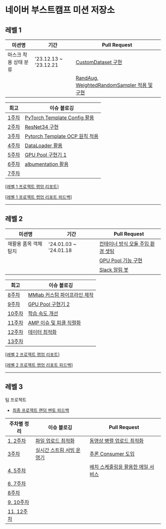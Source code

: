 # 네이버 부스트캠프 미션 저장소

<!--

### 프리코스
|   | 미션명 | 기간 | 저장소 |
|---|---|---|---|
| 1 | 온보딩 | '22.10.26 ~ '22.11.01 | [GitHub Repository](https://github.com/gabrielyoon7/javascript-onboarding/tree/gabrielyoon7) |
| 2 | 숫자 야구 | '22.11.02 ~ '22.11.08 | [GitHub Repository](https://github.com/gabrielyoon7/javascript-baseball/tree/gabrielyoon7) |
| 3 | 로또 | '22.11.09 ~ '22.11.15 | [GitHub Repository](https://github.com/gabrielyoon7/javascript-lotto-precourse/tree/gabrielyoon7) |
| 4 | 다리 건너기 | '22.11.16 ~ '22.11.22 | [GitHub Repository](https://github.com/gabrielyoon7/javascript-bridge/tree/gabrielyoon7) |

- [[회고] 우아한테크코스 5기 프리코스 (FE)](https://leirbag.tistory.com/125)
- [우아한테크코스 5기 프리코스 (FE) 1차 합격!](https://leirbag.tistory.com/126)

### 프리코스(최종)
|   | 미션명 | 기간 | 저장소 |
|---|---|---|---|
| 1 | 점심 메뉴 추천 | '22.12.17 | [GitHub Repository](https://github.com/gabrielyoon7/javascript-menu/tree/gabrielyoon7) |

- [우아한테크코스 5기 (FE) 최종 코딩테스트 후기](https://leirbag.tistory.com/127)

---

-->

## 레벨 1
| 미션명 | 기간 | Pull Request |
|---|---|---|
| 마스크 착용 상태 분류 | '23.12.13 ~ '23.12.21 | [CustomDataset 구현](https://github.com/boostcampaitech6/level1-imageclassification-cv-11/pull/21) |
| | | [RandAug, WeightedRandomSampler 적용 및 구현](https://github.com/boostcampaitech6/level1-imageclassification-cv-11/pull/32)  | 

| 회고 | 이슈 블로깅 |
|---|---|
| [1주차](https://hsb422.tistory.com/entry/%EB%AF%B8-%EB%84%A4%EC%9D%B4%EB%B2%84-%EB%B6%80%EC%8A%A4%ED%8A%B8%EC%BA%A0%ED%94%84-AI-Tech-1%EC%A3%BC%EC%B0%A8-%ED%9A%8C%EA%B3%A0) | [PyTorch Template Config 활용](https://hsb422.tistory.com/entry/PyTorch-PARTPyTorch-%ED%83%AC%ED%94%8C%EB%A6%BF-Config-%ED%8C%8C%EC%9D%BC-%ED%99%9C%EC%9A%A9) |
| [2주차](https://hsb422.tistory.com/entry/al-%EB%84%A4%EC%9D%B4%EB%B2%84-%EB%B6%80%EC%8A%A4%ED%8A%B8%EC%BA%A0%ED%94%84-AI-Tech-2%EC%A3%BC%EC%B0%A8-%ED%9A%8C%EA%B3%A0) | [ResNet34 구현](https://hsb422.tistory.com/entry/%E3%85%81-Pytorch-PART%EB%85%BC%EB%AC%B8-%EB%B3%B4%EA%B3%A0-Resnet-%EA%B5%AC%ED%98%84%ED%95%98%EB%8A%94-%EB%B9%84%EB%B2%95) |
| [3주차](https://hsb422.tistory.com/entry/Naver-%EB%B6%80%EC%8A%A4%ED%8A%B8%EC%BA%A0%ED%94%84-3%EC%A3%BC%EC%B0%A8-%ED%9A%8C%EA%B3%A0) | [Pytorch Template OCP 원칙 적용](https://hsb422.tistory.com/entry/%E3%85%81Pytorch-PARTBase-%ED%8C%8C%EC%9D%BC-%EC%84%A4%EC%A0%95) |
| [4주차](https://hsb422.tistory.com/entry/%E3%85%81%EB%84%A4%EC%9D%B4%EB%B2%84-%EB%B6%80%EC%8A%A4%ED%8A%B8%EC%BA%A0%ED%94%84-AI-Tech-4%EC%A3%BC%EC%B0%A8-%ED%9A%8C%EA%B3%A0) | [DataLoader 활용](https://hsb422.tistory.com/entry/%E3%85%81Pytorch-PART%EB%8D%B0%EC%9D%B4%ED%84%B0-%EB%A1%9C%EB%8D%94-%EC%9D%B8%EC%9E%90-%ED%99%9C%EC%9A%A9Collate-Sampler) |
| [5주차](https://hsb422.tistory.com/entry/%E3%85%81%EB%84%A4%EC%9D%B4%EB%B2%84-%EB%B6%80%EC%8A%A4%ED%8A%B8%EC%BA%A0%ED%94%84-AI-Tech-5%EC%A3%BC%EC%B0%A8-%ED%9A%8C%EA%B3%A0) | [GPU Pool 구현기 1](https://hsb422.tistory.com/entry/%E3%85%81Pytorch-PARTGPU-%ED%92%80-%EA%B5%AC%ED%98%84%EA%B8%B0) |
| [6주차](https://hsb422.tistory.com/entry/%E3%85%81%EB%84%A4%EC%9D%B4%EB%B2%84-%EB%B6%80%EC%8A%A4%ED%8A%B8%EC%BA%A0%ED%94%84-AI-Tech-6%EC%A3%BC%EC%B0%A8-%ED%9A%8C%EA%B3%A0) | [albumentation 활용](https://hsb422.tistory.com/entry/Augmentation-PARTalbumentation-%ED%99%9C%EC%9A%A9) |
| [7주차](https://hsb422.tistory.com/entry/%EB%84%A4%EC%9D%B4%EB%B2%84-%EB%B6%80%EC%8A%A4%ED%8A%B8%EC%BA%A0%ED%94%84-AI-Tech-7%EC%A3%BC%EC%B0%A8-%ED%9A%8C%EA%B3%A0) |  |

[[레벨 1 프로젝트 랩업 리포트]](https://drive.google.com/file/d/11nsKKL7OprwQie3uSnjjApsZhNWabT8I/view?usp=drive_link)

[[레벨 1 프로젝트 랩업 리포트 피드백]](https://drive.google.com/file/d/1W85aMl1Y13sKBsQyw8sy0IfVMRRslq7b/view?usp=drive_link)

---

## 레벨 2
| 미션명 | 기간 | Pull Request |
|---|---|---|
| 재활용 품목 객체 탐지 | '24.01.03 ~ '24.01.18 | [컨테이너 방식 모듈 주입 환경 셋팅](https://github.com/boostcampaitech6/level2-objectdetection-cv-05/pull/14) |
| | | [GPU Pool 기능 구현](https://github.com/boostcampaitech6/level2-objectdetection-cv-05/pull/20)  | 
| | | [Slack 알림 봇](https://github.com/boostcampaitech6/level2-objectdetection-cv-05/pull/21)  | 

| 회고 | 이슈 블로깅 |
|---|---|
| [8주차](https://hsb422.tistory.com/entry/%EB%84%A4%EC%9D%B4%EB%B2%84-%EB%B6%80%EC%8A%A4%ED%8A%B8%EC%BA%A0%ED%94%84-AI-Tech-8%EC%A3%BC%EC%B0%A8-%ED%9A%8C%EA%B3%A0) | [MMlab 커스텀 파이프라인 제작](https://hsb422.tistory.com/entry/%EB%AF%B8-MMLab-PART%EC%BB%A4%EC%8A%A4%ED%85%80-%ED%8C%8C%EC%9D%B4%ED%94%84%EB%9D%BC%EC%9D%B8-%EC%A0%9C%EC%9E%91) |
| [9주차](https://hsb422.tistory.com/entry/%EB%84%A4%EC%9D%B4%EB%B2%84-%EB%B6%80%EC%8A%A4%ED%8A%B8%EC%BA%A0%ED%94%84-AI-Tech-9%EC%A3%BC%EC%B0%A8-%ED%9A%8C%EA%B3%A0) | [GPU Pool 구현기 2](https://hsb422.tistory.com/entry/ML-PARTGPU-%ED%92%80-%EA%B5%AC%ED%98%84%EA%B8%B0-2) |
| [10주차](https://hsb422.tistory.com/entry/%E3%85%81%EB%84%A4%EC%9D%B4%EB%B2%84-%EB%B6%80%EC%8A%A4%ED%8A%B8%EC%BA%A0%ED%94%84-AI-Tech-10%EC%A3%BC%EC%B0%A8-%ED%9A%8C%EA%B3%A0) | [학습 속도 개선](https://hsb422.tistory.com/entry/MLOps-PART%ED%95%99%EC%8A%B5-%EC%86%8D%EB%8F%84-%EA%B0%9C%EC%84%A0) |
| [11주차](https://hsb422.tistory.com/entry/%EB%84%A4%EC%9D%B4%EB%B2%84-%EB%B6%80%EC%8A%A4%ED%8A%B8%EC%BA%A0%ED%94%84-AI-Tech-11%EC%A3%BC%EC%B0%A8-%ED%9A%8C%EA%B3%A0) | [AMP 이슈 및 피클 직렬화](https://hsb422.tistory.com/entry/%EB%AF%B8-MLOps-PARTAMP-%EC%88%98%EC%A0%95) |
| [12주차](https://hsb422.tistory.com/entry/%EB%AF%B8-%EA%B9%83%ED%97%99-%ED%94%84%EB%A1%9C%ED%95%84-%EB%84%A4%EC%9D%B4%EB%B2%84-%EB%B6%80%EC%8A%A4%ED%8A%B8%EC%BA%A0%ED%94%84-AI-Tech-12%EC%A3%BC%EC%B0%A8-%ED%9A%8C%EA%B3%A0) | [데이터 최적화](https://hsb422.tistory.com/entry/%EB%AF%B8-%EB%8D%B0%EC%9D%B4%ED%84%B0-%EC%A0%9C%EC%9E%91-PART%EB%8D%B0%EC%9D%B4%ED%84%B0-%EC%B2%98%EB%A6%AC%EB%A1%9C%EB%A7%8C-%EB%AA%A8%EB%8D%B8-%EC%84%B1%EB%8A%A5-%ED%96%A5%EC%83%81%EC%8B%9C%ED%82%A4%EA%B8%B0) |
| [13주차](https://hsb422.tistory.com/entry/%EB%84%A4%EC%9D%B4%EB%B2%84-%EB%B6%80%EC%8A%A4%ED%8A%B8%EC%BA%A0%ED%94%84-AI-Tech-13%EC%A3%BC%EC%B0%A8-%ED%9A%8C%EA%B3%A0) |



[[레벨 2 프로젝트 랩업 리포트]](https://drive.google.com/file/d/13rxzQBWtCwMbXRTUghdYOxnhh5Egv-NI/view?usp=drive_link)

[[레벨 2 프로젝트 랩업 리포트 피드백]](https://drive.google.com/file/d/1gXGpBS1tsHCvTNNRxwxJb4Kcfk47KSdH/view?usp=drive_link)

---

<!--
- [랩업 리포트](https://drive.google.com/file/d/11nsKKL7OprwQie3uSnjjApsZhNWabT8I/view?usp=drive_link)
- [[피드백] 가브리엘의 클래스와 객체](https://youtu.be/xt9uzb39K5w?si=b79T3xUuh_zQJ9Rk)
-->



## 레벨 3

팀 프로젝트

- [최종 프로젝트 랜덤 멘토 피드백](https://docs.google.com/spreadsheets/d/14gMP3zWWuZawQIKKYzB-Pjc053ZThwdb2N37nQrSX9U/edit?usp=sharing)

<!--

### [카페인 홈페이지 바로가기](https://carffe.in)


- [카페인 Repository](https://github.com/woowacourse-teams/2023-car-ffeine)
- [카페인 팀 블로그](https://car-ffeine.github.io/archive)
- [서비스 소개글](https://sites.google.com/woowahan.com/woowacourse-demo-5th/%ED%94%84%EB%A1%9C%EC%A0%9D%ED%8A%B8/%EC%B9%B4%ED%8E%98%EC%9D%B8?authuser=0)
- [우아한테크코스 5기 FE 레벨 3을 마치며...](https://leirbag.tistory.com/155)

-->

| 주차별 정리 | 이슈 블로깅 | Pull Request |
|---|---|---|
| [1, 2주차](https://hsb422.tistory.com/entry/%E3%85%81Naver-PART-%ED%8C%80-%ED%94%84%EB%A1%9C%EC%A0%9D%ED%8A%B8-1-2%EC%A3%BC%EC%B0%A8%EA%B8%B0%ED%9A%8D-%EB%8B%A8%EA%B3%84) | [파일 업로드 최적화](https://hsb422.tistory.com/entry/%EB%AF%B8-%ED%8C%8C%EC%9D%BC-%EC%97%85%EB%A1%9C%EB%93%9C-%EC%B5%9C%EC%A0%81%ED%99%94-%EC%98%AE%EA%B8%B8-%EA%B1%B0%EC%9E%84) | [동영상 병렬 업로드 최적화](https://github.com/bcatcv5/zzimkong-backend/pull/9)  |
| [3주차](https://hsb422.tistory.com/entry/%EA%B8%B0%EB%8A%A5-%EC%84%A4%EA%B3%84-ERD) | [실시간 스트림 서빙 운영기](https://hsb422.tistory.com/entry/%EB%AF%B8-Naver-PART%ED%8C%80-%ED%94%84%EB%A1%9C%EC%A0%9D%ED%8A%B8-11-12%EC%A3%BC%EC%B0%A8%EC%B6%94%EB%A1%A0-%EC%84%9C%EB%B2%84-%EB%B0%B0%ED%8F%AC-%EB%B0%A9%EB%B2%95) | [추론 Consumer 도입](https://github.com/bcatcv5/zzimkong-backend/pull/14) |
| [4, 5주차](https://hsb422.tistory.com/entry/Naver-PART%ED%8C%80-%ED%94%84%EB%A1%9C%EC%A0%9D%ED%8A%B8-4-5%EC%A3%BC%EC%B0%A83D-%EB%AA%A8%EB%8D%B8-%EB%A6%AC%EC%84%9C%EC%B9%98-%EA%B8%B0%EC%88%A0-%EB%A6%AC%EC%84%9C%EC%B9%98) |   | [배치 스케줄링을 활용한 메일 서비스](https://github.com/bcatcv5/zzimkong-backend/pull/20) |
| [6, 7주차](https://hsb422.tistory.com/entry/%E3%85%81Naver-PART%ED%8C%80-%ED%94%84%EB%A1%9C%EC%A0%9D%ED%8A%B8-6%EC%A3%BC%EC%B0%A8%ED%94%84%EB%A1%9C%EC%A0%9D%ED%8A%B8-%EC%A7%84%ED%96%89%EB%B0%A9%EC%8B%9D-%EC%A3%BC%EC%A0%9C-%EA%B5%AC%EC%B2%B4%ED%99%94-%ED%83%80%EB%8B%B9%EC%84%B1-%EB%B6%84%EC%84%9D) | 
| [8주차](https://hsb422.tistory.com/entry/Naver-PART%ED%8C%80-%ED%94%84%EB%A1%9C%EC%A0%9D%ED%8A%B8-8%EC%A3%BC%EC%B0%A8%EB%AA%A8%EB%8D%B8-%EC%84%B8%EB%AF%B8%EB%82%98-%ED%8F%89%EA%B0%80-%EC%A7%80%ED%91%9C) | 
| [9, 10주차](https://hsb422.tistory.com/entry/%EB%AF%B8-Naver-PART%ED%8C%80-%ED%94%84%EB%A1%9C%EC%A0%9D%ED%8A%B8-9-10%EC%A3%BC%EC%B0%A8%EA%B0%80%EA%B5%AC-%EB%AA%A8%EB%8D%B8-%EB%A6%AC%EC%84%9C%EC%B9%98-%EC%8A%88%EA%B0%80-%EB%B7%B0%EC%96%B4-UXR-%EB%AA%A8%EB%8D%B8-%ED%94%BD%EC%8A%A4) | 
| [11, 12주차](https://hsb422.tistory.com/entry/%EB%AF%B8-Naver-PART%ED%8C%80-%ED%94%84%EB%A1%9C%EC%A0%9D%ED%8A%B8-11-12%EC%A3%BC%EC%B0%A8%EC%B6%94%EB%A1%A0-%EC%84%9C%EB%B2%84-%EB%B0%B0%ED%8F%AC-%EB%B0%A9%EB%B2%95) | 

<!--

## 레벨 4
|   | 미션명 | 기간  | PR(Step1) | PR(Step2) |
|---|---|---|---|---|
| 1 | 프론트엔드 성능 베이스캠프 | '23.08.31 ~ '23.09.12 | [Pull Request](https://github.com/woowacourse/perf-basecamp/pull/70) |  |
| 2 | 재사용 가능한 레이아웃 컴포넌트 설계와 구현 | '23.09.13 ~ '23.10.03 | [Pull Request](https://github.com/woowacourse/layout-component/pull/23) | [Pull Request](https://github.com/woowacourse/layout-component/pull/62) |
| 3 | 프론트엔드의 렌더링 | '23.10.04 ~ '23.10.23 | [Pull Request](https://github.com/woowacourse/frontend-rendering/pull/24) | [Pull Request](https://github.com/woowacourse/frontend-rendering/pull/84) |

- [내가 꿈꾸는 프로그래머의 삶](https://github.com/gabrielyoon7/woowa-writing-5/blob/gabrielyoon7/level-4.md)

-->

<!--
## 미러링 방식

이름이 겹칠만한 파일이나 폴더를 생성하지 않고, 프로젝트 수신 이후에 옮겨 줄 백업용 폴더만을 생성한다.

```
git remote add <REPO_NAME> https://github.com/<USER_NAME>/<REPO_NAME>.git
```

```
git fetch <REPO_NAME> <BRANCH_NAME>
```

```
git merge <REPO_NAME>/<BRANCH_NAME> --allow-unrelated-histories
```

파일 수신 이후 폴더 및 파일들 원하는 위치(백업용 폴더)에 옮겨주기 (정리)

전체 커밋 및 푸쉬
-->
